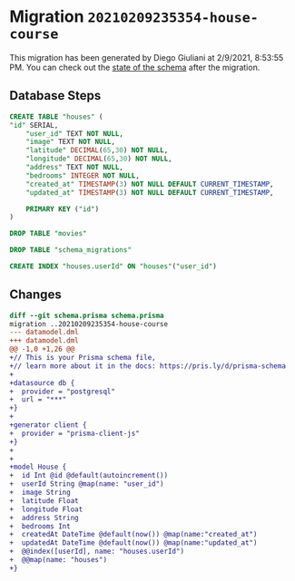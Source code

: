 # Migration `20210209235354-house-course`

This migration has been generated by Diego Giuliani at 2/9/2021, 8:53:55 PM.
You can check out the [state of the schema](./schema.prisma) after the migration.

## Database Steps

```sql
CREATE TABLE "houses" (
"id" SERIAL,
    "user_id" TEXT NOT NULL,
    "image" TEXT NOT NULL,
    "latitude" DECIMAL(65,30) NOT NULL,
    "longitude" DECIMAL(65,30) NOT NULL,
    "address" TEXT NOT NULL,
    "bedrooms" INTEGER NOT NULL,
    "created_at" TIMESTAMP(3) NOT NULL DEFAULT CURRENT_TIMESTAMP,
    "updated_at" TIMESTAMP(3) NOT NULL DEFAULT CURRENT_TIMESTAMP,

    PRIMARY KEY ("id")
)

DROP TABLE "movies"

DROP TABLE "schema_migrations"

CREATE INDEX "houses.userId" ON "houses"("user_id")
```

## Changes

```diff
diff --git schema.prisma schema.prisma
migration ..20210209235354-house-course
--- datamodel.dml
+++ datamodel.dml
@@ -1,0 +1,26 @@
+// This is your Prisma schema file,
+// learn more about it in the docs: https://pris.ly/d/prisma-schema
+
+datasource db {
+  provider = "postgresql"
+  url = "***"
+}
+
+generator client {
+  provider = "prisma-client-js"
+}
+
+
+model House {
+  id Int @id @default(autoincrement())
+  userId String @map(name: "user_id")
+  image String
+  latitude Float
+  longitude Float
+  address String
+  bedrooms Int
+  createdAt DateTime @default(now()) @map(name:"created_at")
+  updatedAt DateTime @default(now()) @map(name:"updated_at")
+  @@index([userId], name: "houses.userId")
+  @@map(name: "houses")
+}
```


